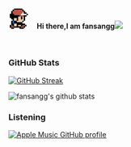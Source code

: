 </br>
<p>
<img src="https://github.com/fansangg/fansangg/blob/master/assets/avatar.png?raw=true" width="8%" height="8%"> 
       &nbsp;&nbsp;&nbsp;<b>Hi there,I am fansangg</b><img src="https://media.giphy.com/media/hvRJCLFzcasrR4ia7z/giphy.gif" width="25px"></a> 
</p> 
</br>

### GitHub Stats

[![GitHub Streak](https://streak-stats.demolab.com?user=fansangg&theme=transparent&hide_border=true&date_format=%5BY.%5Dn.j)](https://git.io/streak-stats)


![fansangg's github stats](https://github-readme-stats.vercel.app/api/top-langs/?username=fansangg&layout=compact&theme=transparent&count_private=true)


### Listening

[![Apple Music GitHub profile](https://music-profile.rayriffy.com/theme/light.svg?uid=001394.50cdf4652fec4399b3934de7f7f95bb4.0840)](https://github.com/rayriffy/apple-music-github-profile)

<!--
**fansangg/fansangg** is a ✨ _special_ ✨ repository because its `README.md` (this file) appears on your GitHub profile.

Here are some ideas to get you started:

- 🔭 I’m currently working on ...
- 🌱 I’m currently learning ...
- 👯 I’m looking to collaborate on ...
- 🤔 I’m looking for help with ...
- 💬 Ask me about ...
- 📫 How to reach me: ...
- 😄 Pronouns: ...
- ⚡ Fun fact: ...
-->
